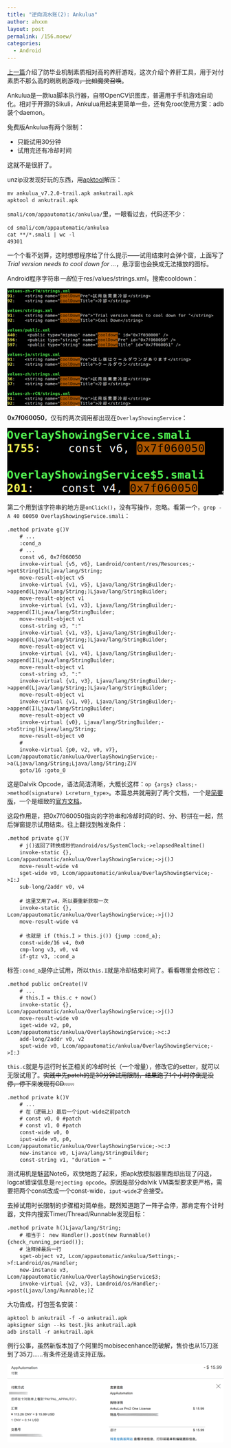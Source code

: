 ```yaml
---
title: "逆向流水账(2): Ankulua"
author: ahxxm
layout: post
permalink: /156.moew/
categories:
  - Android
---
```


[上一篇](https://ahxxm.com/155.moew/)介绍了防毕业机制素质相对高的养肝游戏，这次介绍个养肝工具，用于对付素质不那么高的刷刷刷游戏<del>，比如魔灵召唤</del>。

Ankulua是一款lua脚本执行器，自带OpenCV识图库，普遍用于手机游戏自动化。相对于开源的Sikuli，Ankulua用起来更简单一些，还有免root使用方案：adb装个daemon。

免费版Ankulua有两个限制：

- 只能试用30分钟
- 试用完还有冷却时间

这就不是很肝了。

unzip没发现好玩的东西，用[apktool](https://ibotpeaches.github.io/Apktool/)解压：
```
mv ankulua_v7.2.0-trail.apk ankutrail.apk
apktool d ankutrail.apk
```

`smali/com/appautomatic/ankulua/`里，一眼看过去，代码还不少：

```
cd smali/com/appautomatic/ankulua
cat **/*.smali | wc -l
49301
```

一个个看不划算，这时想想程序给了什么提示——试用结束时会弹个窗，上面写了*Trial version needs to cool down for ...*，悬浮窗也会换成无法播放的图标。

Android程序字符串*一般*位于res/values/strings.xml，搜索cooldown：

<img class="alignnone" src="/images/ankulua/cooldown.png">

**0x7f060050**，仅有的两次调用都出现在`OverlayShowingService`：

<img class="alignnone" src="/images/ankulua/cooldown-prompt.png">

第二个用到该字符串的地方是`onClick()`，没有写操作，忽略。看第一个，`grep -A 40 60050 OverlayShowingService.smali`：

```
.method private g()V 
    # ...
    :cond_a
    # ...
    const v6, 0x7f060050
    invoke-virtual {v5, v6}, Landroid/content/res/Resources;->getString(I)Ljava/lang/String;
    move-result-object v5
    invoke-virtual {v1, v5}, Ljava/lang/StringBuilder;->append(Ljava/lang/String;)Ljava/lang/StringBuilder;
    move-result-object v1
    invoke-virtual {v1, v3}, Ljava/lang/StringBuilder;->append(I)Ljava/lang/StringBuilder;
    move-result-object v1
    const-string v3, ":"
    invoke-virtual {v1, v3}, Ljava/lang/StringBuilder;->append(Ljava/lang/String;)Ljava/lang/StringBuilder;
    move-result-object v1
    invoke-virtual {v1, v4}, Ljava/lang/StringBuilder;->append(I)Ljava/lang/StringBuilder;
    move-result-object v1
    const-string v3, ":"
    invoke-virtual {v1, v3}, Ljava/lang/StringBuilder;->append(Ljava/lang/String;)Ljava/lang/StringBuilder;
    move-result-object v1
    invoke-virtual {v1, v0}, Ljava/lang/StringBuilder;->append(I)Ljava/lang/StringBuilder;
    move-result-object v0
    invoke-virtual {v0}, Ljava/lang/StringBuilder;->toString()Ljava/lang/String;
    move-result-object v0
    # 
    invoke-virtual {p0, v2, v0, v7}, Lcom/appautomatic/ankulua/OverlayShowingService;->a(Ljava/lang/String;Ljava/lang/String;Z)V
    goto/16 :goto_0
```

这是Dalvik Opcode，语法简洁清晰，大概长这样：`op {args} class;->method(signature) L<return_type>`。本篇总共就用到了两个文档，一个是[简要版](http://pallergabor.uw.hu/androidblog/dalvik_opcodes.html)，一个是细致的[官方文档](https://source.android.com/devices/tech/dalvik/dalvik-bytecode)。

这段作用是，把0x7f060050指向的字符串和冷却时间的时、分、秒拼在一起，然后弹窗提示试用结束。往上翻找到触发条件：

```
.method private g()V
    # j()返回了转换成秒的android/os/SystemClock;->elapsedRealtime()
    invoke-static {}, Lcom/appautomatic/ankulua/OverlayShowingService;->j()J
    move-result-wide v4
    sget-wide v0, Lcom/appautomatic/ankulua/OverlayShowingService;->I:J
    sub-long/2addr v0, v4
    
    # 这里又用了v4，所以要重新获取一次
    invoke-static {}, Lcom/appautomatic/ankulua/OverlayShowingService;->j()J
    move-result-wide v4 
    
    # 也就是 if (this.I > this.j()) {jump :cond_a};
    const-wide/16 v4, 0x0
    cmp-long v3, v0, v4
    if-gtz v3, :cond_a
```

标签`:cond_a`是停止试用，所以`this.I`就是冷却结束时间了。看看哪里会修改它：

```
.method public onCreate()V
    # ... 
    # this.I = this.c + now()
    invoke-static {}, Lcom/appautomatic/ankulua/OverlayShowingService;->j()J
    move-result-wide v0
    iget-wide v2, p0, Lcom/appautomatic/ankulua/OverlayShowingService;->c:J
    add-long/2addr v0, v2
    sput-wide v0, Lcom/appautomatic/ankulua/OverlayShowingService;->I:J
```

`this.c`就是与运行时长正相关的冷却时长（一个增量），修改它的setter，就可以无限试用了。<del>实践中先patch的是30分钟试用限制，结果跑了1个小时停倒是没停，停下来发现有CD……</del>

```
.method private k()V
    # ...
    # 在（逻辑上）最后一个iput-wide之前patch
    # const v0, 0 #patch
    # const v1, 0 #patch
    const-wide v0, 0
    iput-wide v0, p0, Lcom/appautomatic/ankulua/OverlayShowingService;->c:J
    new-instance v0, Ljava/lang/StringBuilder;
    const-string v1, "duration = "
```

测试用机是魅蓝Note6，欢快地跑了起来，把apk放模拟器里跑却出现了闪退，logcat错误信息是`rejecting opcode`。原因是部分dalvik VM类型要求更严格，需要把两个const改成一个const-wide，`iput-wide`才会接受。

去掉试用时长限制的步骤相对简单些。既然知道跑了一阵子会停，那肯定有个计时器，文件内搜索Timer/Thread/Runnable发现目标：

```
.method private h()Ljava/lang/String;
    # 相当于： new Handler().post(new Runnable() {check_running_period()};
    # 注释掉最后一行
    sget-object v2, Lcom/appautomatic/ankulua/Settings;->f:Landroid/os/Handler;
    new-instance v3, Lcom/appautomatic/ankulua/OverlayShowingService$3;
    invoke-virtual {v2, v3}, Landroid/os/Handler;->post(Ljava/lang/Runnable;)Z
```

大功告成，打包签名安装：

```
apktool b ankutrail -f -o ankutrail.apk
apksigner sign --ks test.jks ankutrail.apk
adb install -r ankutrail.apk
```

例行公事，虽然新版本加了个阿里的mobisecenhance防破解，售价也从15刀涨到了35刀……有条件还是请支持正版。

<img class="alignnone" src="/images/ankulua/order-mosaic.png">

